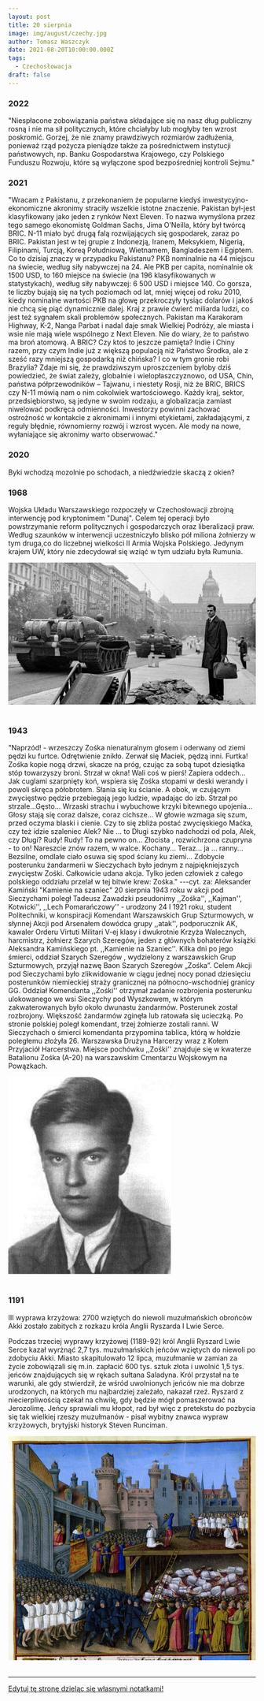 ```yaml
---
layout: post
title: 20 sierpnia
image: img/august/czechy.jpg
author: Tomasz Waszczyk
date: 2021-08-20T10:00:00.000Z
tags:
  - Czechosłowacja
draft: false  
---
```


### 2022

"Niespłacone zobowiązania państwa składające się na nasz dług publiczny rosną i nie ma sił politycznych, które chciałyby lub mogłyby ten wzrost poskromić. Gorzej, że nie znamy prawdziwych rozmiarów zadłużenia, ponieważ rząd pożycza pieniądze także za pośrednictwem instytucji państwowych, np. Banku Gospodarstwa Krajowego, czy Polskiego Funduszu Rozwoju, które są wyłączone spod bezpośredniej kontroli Sejmu."

### 2021

"Wracam z Pakistanu, z przekonaniem że popularne kiedyś inwestycyjno-ekonomiczne akronimy straciły wszelkie istotne znaczenie. Pakistan był-jest klasyfikowany jako jeden z rynków Next Eleven. To nazwa wymyślona przez tego samego ekonomistę Goldman Sachs, Jima O’Neilla, który był twórcą BRIC. N-11 miało być drugą falą rozwijających się gospodarek, zaraz po BRIC. Pakistan jest w tej grupie z Indonezją, Iranem, Meksykiem, Nigerią, Filipinami, Turcją, Koreą Południową, Wietnamem, Bangladeszem i Egiptem. 
Co to dzisiaj znaczy w przypadku Pakistanu? PKB nominalnie na 44 miejscu na świecie, według siły nabywczej na 24. Ale PKB per capita, nominalnie ok 1500 USD, to 160 miejsce na świecie (na 196 klasyfikowanych w statystykach), według siły nabywczej: 6 500 USD i miejsce 140. Co gorsza, te liczby bujają się na tych poziomach od lat, mniej więcej od roku 2010, kiedy nominalne wartości PKB na głowę przekroczyły tysiąc dolarów i jakoś nie chcą się piąć dynamicznie dalej. Kraj z prawie ćwierć miliarda ludzi, co jest też sygnałem skali problemów społecznych. Pakistan ma Karakoram Highway, K-2, Nanga Parbat i nadal daje smak Wielkiej Podróży, ale miasta i wsie nie mają wiele wspólnego z Next Eleven. Nie do wiary, że to państwo ma broń atomową.
A BRIC? Czy ktoś to jeszcze pamięta? Indie i Chiny razem, przy czym Indie już z większą populacją niż Państwo Środka, ale z sześć razy mniejszą gospodarką niż chińska? I co w tym gronie robi Brazylia?
Zdaje mi się, że prawdziwszym uproszczeniem byłoby dziś powiedzieć, że świat zależy, globalnie i wielopłaszczyznowo, od USA, Chin, państwa półprzewodników – Tajwanu, i niestety Rosji, niż że BRIC, BRICS czy N-11 mówią nam o nim cokolwiek wartościowego. Każdy kraj, sektor, przedsiębiorstwo, są jedyne w swoim rodzaju, a globalizacja zamiast niwelować podkręca odmienności. Inwestorzy powinni zachować ostrożność w kontakcie z akronimami i innymi etykietami, zakładającymi, z reguły błędnie, równomierny rozwój i wzrost wycen. Ale mody na nowe, wyłaniające się akronimy warto obserwować."

### 2020

Byki wchodzą mozolnie po schodach, a niedźwiedzie skaczą z okien?

### 1968

Wojska Układu Warszawskiego rozpoczęły w Czechosłowacji zbrojną interwencję pod kryptonimem "Dunaj". Celem tej operacji było powstrzymanie reform politycznych i gospodarczych oraz liberalizacji praw.
Według szaunków w interwencji uczestniczyło blisko pół miliona żołnierzy w tym druga,co do liczebnej wielkości II Armia Wojska Polskiego.
Jedynym krajem UW, który nie zdecydował się wziąć w tym udziału była Rumunia.

<img src="./img/august/dunaj.jpg"><br><br>

### 1943

"Naprzód! - wrzeszczy Zośka nienaturalnym głosem i oderwany od ziemi pędzi ku furtce. Odrętwienie znikło. Zerwał się Maciek, pędzą inni. Furtka! Zośka kopie nogą drzwi, skacze na próg, czując za sobą tupot dziesiątka stóp towarzyszy broni. Strzał w okna! Wali coś w pierś! Zapiera oddech... 
Jak cuglami szarpnięty koń, wspiera się Zośka stopami w deski werandy i powoli skręca półobrotem. Słania się ku ścianie. A obok, w czującym zwycięstwo pędzie przebiegają jego ludzie, wpadając do izb. Strzał 
po strzale...Gęsto... Wrzaski strachu i wybuchowe krzyki bitewnego upojenia... 
Głosy stają się coraz dalsze, coraz cichsze... W głowie wzmaga się szum, przed oczyma blaski i cienie. Czy to się zbliża postać zwycięskiego Maćka, czy też idzie szaleniec Alek? Nie ... to Długi szybko nadchodzi od pola, Alek, czy Długi? Rudy! Rudy! To na pewno on... Złocista , rozwichrzona czupryna - to on! Nareszcie znów razem, w walce. Kochany... Teraz... ja ... ranny... Bezsilne, omdlałe ciało osuwa się spod ściany ku ziemi... Zdobycie posterunku żandarmerii w Sieczychach było jednym z najpiękniejszych zwycięstw Zośki.  Całkowicie udana akcja. Tylko jeden człowiek z całego polskiego oddziału przelał w tej bitwie krew: Zośka." 
---cyt. za: Aleksander Kamiński "Kamienie na szaniec"
20 sierpnia 1943 roku w akcji pod Sieczychami poległ Tadeusz Zawadzki pseudonimy ,,Zośka'', ,,Kajman'', Kotwicki'', ,,Lech Pomarańczowy'' - urodzony 24 I 1921 roku, student Politechniki, w konspiracji Komendant Warszawskich Grup Szturmowych, w słynnej Akcji pod Arsenałem dowódca grupy ,,atak'', podporucznik AK, kawaler Orderu Virtuti Militari V-ej klasy i dwukrotnie Krzyża Walecznych, harcmistrz, żołnierz Szarych Szeregów, jeden z głównych bohaterów książki Aleksandra Kamińskiego pt. ,,Kamienie na Szaniec''. Kilka dni po jego śmierci, oddział Szarych Szeregów , wydzielony z warszawskich Grup Szturmowych, przyjął nazwę Baon Szarych Szeregów „Zośka”. 
Celem Akcji pod Sieczychami było zlikwidowanie w ciągu jednej nocy ponad dziesięciu posterunków niemieckiej straży granicznej na północno-wschodniej granicy GG. Oddział Komendanta ,,Zośki'' otrzymał zadanie rozbrojenia posterunku ulokowanego we wsi Sieczychy pod Wyszkowem, w którym zakwaterowanych było około dwunastu żandarmów. Posterunek został rozbrojony. Większość żandarmów zginęła lub ratowała się ucieczką. Po stronie polskiej poległ komendant, trzej żołnierze zostali ranni. W Sieczychach o śmierci komendanta przypomina tablica, którą w hołdzie poległemu złożyła 26. Warszawska Drużyna Harcerzy wraz z Kołem Przyjaciół Harcerstwa. Miejsce pochówku ,,Zośki'' znajduje się w kwaterze Batalionu Zośka (A-20) na warszawskim Cmentarzu Wojskowym na Powązkach.

<img src="./img/august/zoska.jpg"><br><br>

### 1191

III wyprawa krzyżowa: 2700 wziętych do niewoli muzułmańskich obrońców Akki zostało zabitych z rozkazu króla Anglii Ryszarda I Lwie Serce.

Podczas trzeciej wyprawy krzyżowej (1189-92) król Anglii Ryszard Lwie Serce kazał wyrżnąć 2,7 tys. muzułmańskich jeńców wziętych do niewoli po zdobyciu Akki. Miasto skapitulowało 12 lipca, muzułmanie w zamian za życie zobowiązali się m.in. zapłacić 600 tys. sztuk złota i uwolnić 1,5 tys. jeńców znajdujących się w rękach sułtana Saladyna. Król przystał na te warunki, ale gdy stwierdził, że wśród uwolnionych jeńców nie ma dobrze urodzonych, na których mu najbardziej zależało, nakazał rzeź. Ryszard z niecierpliwością czekał na chwilę, gdy będzie mógł pomaszerować na Jerozolimę. Jeńcy sprawiali mu kłopot, rad był więc z pretekstu do pozbycia się tak wielkiej rzeszy muzułmanów - pisał wybitny znawca wypraw krzyżowych, brytyjski historyk Steven Runciman.

<img src="./img/august/wyprawa-krzyzowa.jpg"><br><br>

---

<a href="https://github.com/TomaszWaszczyk/historia.waszczyk.com/edit/master/src/content/august-20.md" target="_blank">Edytuj tę stronę dzieląc się własnymi notatkami!</a>
